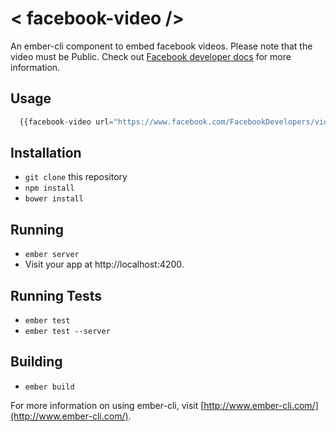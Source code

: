 # < facebook-video />

An ember-cli component to embed facebook videos. Please note that the video must be Public. Check out [Facebook developer docs](https://developers.facebook.com/docs/plugins/embedded-video-player#add-code-manually) for more information.

## Usage

```javascript
  {{facebook-video url="https://www.facebook.com/FacebookDevelopers/videos/10152454700553553/"}}
```


## Installation

* `git clone` this repository
* `npm install`
* `bower install`

## Running

* `ember server`
* Visit your app at http://localhost:4200.

## Running Tests

* `ember test`
* `ember test --server`

## Building

* `ember build`

For more information on using ember-cli, visit [http://www.ember-cli.com/](http://www.ember-cli.com/).
